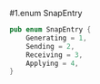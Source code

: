 #1.enum SnapEntry

```rust
pub enum SnapEntry {
    Generating = 1,
    Sending = 2,
    Receiving = 3,
    Applying = 4,
}
```